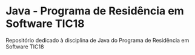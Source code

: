 # Java - Programa de Residência em Software TIC18

Repositório dedicado à disciplina de Java do Programa de Residência em Software TIC18